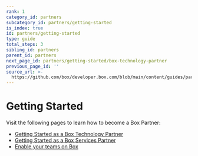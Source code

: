 ```yaml
---
rank: 1
category_id: partners
subcategory_id: partners/getting-started
is_index: true
id: partners/getting-started
type: guide
total_steps: 3
sibling_id: partners
parent_id: partners
next_page_id: partners/getting-started/box-technology-partner
previous_page_id: ''
source_url: >-
  https://github.com/box/developer.box.com/blob/main/content/guides/partners/getting-started/index.md
---
```

# Getting Started

Visit the following pages to learn how to become a Box Partner:

- [Getting Started as a Box Technology Partner][tech]
- [Getting Started as a Box Services Partner][serv]
- [Enable your teams on Box][teams]

[tech]: g://partners/getting-started/box-technology-partner
[serv]: g://partners/getting-started/box-services-partner
[teams]: g://partners/getting-started/enable-your-teams-box